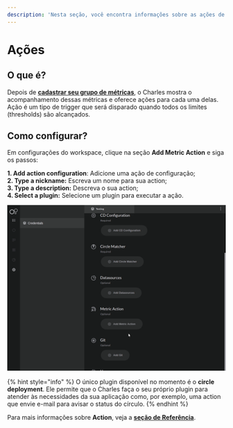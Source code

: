 ```yaml
---
description: 'Nesta seção, você encontra informações sobre as ações de métricas.'
---
```


# Ações

## O que é? 

Depois de [**cadastrar seu grupo de métricas**](../../referencia/metricas/grupo-de-metricas.md), o Charles mostra o acompanhamento dessas métricas e oferece ações para cada uma delas. Ação é um tipo de trigger que será disparado quando todos os limites \(thresholds\) são alcançados.

## Como configurar? 

Em configurações do workspace, clique na seção **Add Metric Action** e siga os passos:

**1. Add action configuration**: Adicione uma ação de configuração;  
**2. Type a nickname:** Escreva um nome para sua action;  
**3. Type a description:** Descreva o sua action;  
**4. Select a plugin:** Selecione um plugin para executar a ação.

![](../../.gitbook/assets/workspace_metricaction%20%282%29.gif)

{% hint style="info" %}
O único plugin disponível no momento é o **circle deployment**. Ele permite que o Charles faça o seu próprio plugin para atender às necessidades da sua aplicação como, por exemplo, uma action que envie e-mail para avisar o status do círculo.
{% endhint %}

Para mais informações sobre **Action**, veja a [**seção de Referência**](../../referencia/metricas/acoes.md). 

